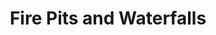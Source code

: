 ---
language: id
layout: product-item
title: Fire Pits and Waterfalls
description: Description in &amp; Fire Pits and Waterfalls
keyword: keyword in Fire Pits and Waterfalls
image: /images/WP-Circle-Scalloped-Edge-Sand-Beige-2-1024x768.jpg
sub-title: Fire Pits and Waterfalls
article-1: Designs and colors are not limited to what is featured bellow
title-right: Fire Pits and Waterfalls
article-right: Fire Pits and Waterfalls
title-2: Fire Pits and Waterfalls
article-2: Fire Pits and Waterfalls
article-3: Fire Pits and Waterfalls
alt-slide1: Fire Pits and Waterfalls
alt-slide2: Fire Pits and Waterfalls
alt-slide3: Fire Pits and Waterfalls
slide1: /images/WP-Circle-Scalloped-Edge-Sand-Beige-2-1024x768.jpg
slide2: /images/WP-Circle-Scalloped-Edge-Sand-Beige-2-1024x768.jpg
slide3: /images/WP-Circle-Scalloped-Edge-Sand-Beige-2-1024x768.jpg
---